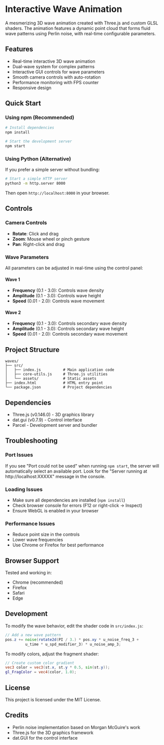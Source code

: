 # Interactive Wave Animation

A mesmerizing 3D wave animation created with Three.js and custom GLSL shaders. The animation features a dynamic point cloud that forms fluid wave patterns using Perlin noise, with real-time configurable parameters.

## Features

- Real-time interactive 3D wave animation
- Dual-wave system for complex patterns
- Interactive GUI controls for wave parameters
- Smooth camera controls with auto-rotation
- Performance monitoring with FPS counter
- Responsive design

## Quick Start

### Using npm (Recommended)

```bash
# Install dependencies
npm install

# Start the development server
npm start
```

### Using Python (Alternative)

If you prefer a simple server without bundling:

```bash
# Start a simple HTTP server
python3 -m http.server 8000
```

Then open `http://localhost:8000` in your browser.

## Controls

### Camera Controls
- **Rotate**: Click and drag
- **Zoom**: Mouse wheel or pinch gesture
- **Pan**: Right-click and drag

### Wave Parameters
All parameters can be adjusted in real-time using the control panel:

#### Wave 1
- **Frequency** (0.1 - 3.0): Controls wave density
- **Amplitude** (0.1 - 3.0): Controls wave height
- **Speed** (0.01 - 2.0): Controls wave movement

#### Wave 2
- **Frequency** (0.1 - 3.0): Controls secondary wave density
- **Amplitude** (0.1 - 3.0): Controls secondary wave height
- **Speed** (0.01 - 2.0): Controls secondary wave movement

## Project Structure

```
waves/
├── src/
│   ├── index.js          # Main application code
│   ├── core-utils.js     # Three.js utilities
│   └── assets/           # Static assets
├── index.html            # HTML entry point
└── package.json          # Project dependencies
```

## Dependencies

- Three.js (v0.146.0) - 3D graphics library
- dat.gui (v0.7.9) - Control interface
- Parcel - Development server and bundler

## Troubleshooting

### Port Issues
If you see "Port could not be used" when running `npm start`, the server will automatically select an available port. Look for the "Server running at http://localhost:XXXXX" message in the console.

### Loading Issues
- Make sure all dependencies are installed (`npm install`)
- Check browser console for errors (F12 or right-click -> Inspect)
- Ensure WebGL is enabled in your browser

### Performance Issues
- Reduce point size in the controls
- Lower wave frequencies
- Use Chrome or Firefox for best performance

## Browser Support

Tested and working in:
- Chrome (recommended)
- Firefox
- Safari
- Edge

## Development

To modify the wave behavior, edit the shader code in `src/index.js`:

```glsl
// Add a new wave pattern
pos.z += noise(rotate2d(PI / 3.) * pos.xy * u_noise_freq_3 + 
         u_time * u_spd_modifier_3) * u_noise_amp_3;
```

To modify colors, adjust the fragment shader:

```glsl
// Create custom color gradient
vec3 color = vec3(st.x, st.y * 0.5, sin(st.y));
gl_FragColor = vec4(color, 1.0);
```

## License

This project is licensed under the MIT License.

## Credits

- Perlin noise implementation based on Morgan McGuire's work
- Three.js for the 3D graphics framework
- dat.GUI for the control interface 